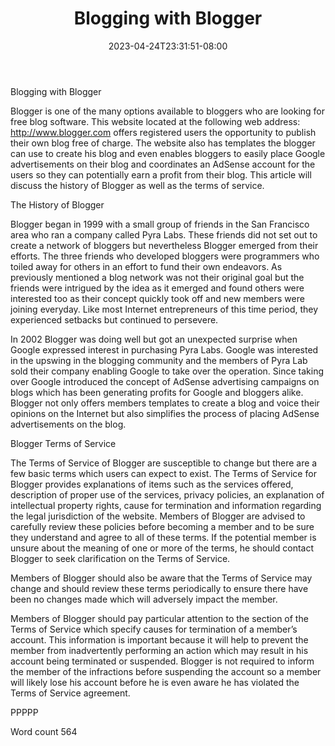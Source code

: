 ﻿---
title: "Blogging with Blogger"
date: 2023-04-24T23:31:51-08:00
description: "TXT Tips for Web Success"
featured_image: "/images/TXT.jpg"
tags: ["TXT"]
---

Blogging with Blogger

Blogger is one of the many options available to bloggers who are looking for free blog software. This website located at the following web address: http://www.blogger.com offers registered users the opportunity to publish their own blog free of charge. The website also has templates the blogger can use to create his blog and even enables bloggers to easily place Google advertisements on their blog and coordinates an AdSense account for the users so they can potentially earn a profit from their blog. This article will discuss the history of Blogger as well as the terms of service. 

The History of Blogger

Blogger began in 1999 with a small group of friends in the San Francisco area who ran a company called Pyra Labs. These friends did not set out to create a network of bloggers but nevertheless Blogger emerged from their efforts. The three friends who developed bloggers were programmers who toiled away for others in an effort to fund their own endeavors. As previously mentioned a blog network was not their original goal but the friends were intrigued by the idea as it emerged and found others were interested too as their concept quickly took off and new members were joining everyday. Like most Internet entrepreneurs of this time period, they experienced setbacks but continued to persevere.

In 2002 Blogger was doing well but got an unexpected surprise when Google expressed interest in purchasing Pyra Labs. Google was interested in the upswing in the blogging community and the members of Pyra Lab sold their company enabling Google to take over the operation. Since taking over Google introduced the concept of AdSense advertising campaigns on blogs which has been generating profits for Google and bloggers alike. Blogger not only offers members templates to create a blog and voice their opinions on the Internet but also simplifies the process of placing AdSense advertisements on the blog. 

Blogger Terms of Service

The Terms of Service of Blogger are susceptible to change but there are a few basic terms which users can expect to exist. The Terms of Service for Blogger provides explanations of items such as the services offered, description of proper use of the services, privacy policies, an explanation of intellectual property rights, cause for termination and information regarding the legal jurisdiction of the website. Members of Blogger are advised to carefully review these policies before becoming a member and to be sure they understand and agree to all of these terms. If the potential member is unsure about the meaning of one or more of the terms, he should contact Blogger to seek clarification on the Terms of Service. 

Members of Blogger should also be aware that the Terms of Service may change and should review these terms periodically to ensure there have been no changes made which will adversely impact the member. 

Members of Blogger should pay particular attention to the section of the Terms of Service which specify causes for termination of a member’s account. This information is important because it will help to prevent the member from inadvertently performing an action which may result in his account being terminated or suspended. Blogger is not required to inform the member of the infractions before suspending the account so a member will likely lose his account before he is even aware he has violated the Terms of Service agreement. 

PPPPP

Word count 564

